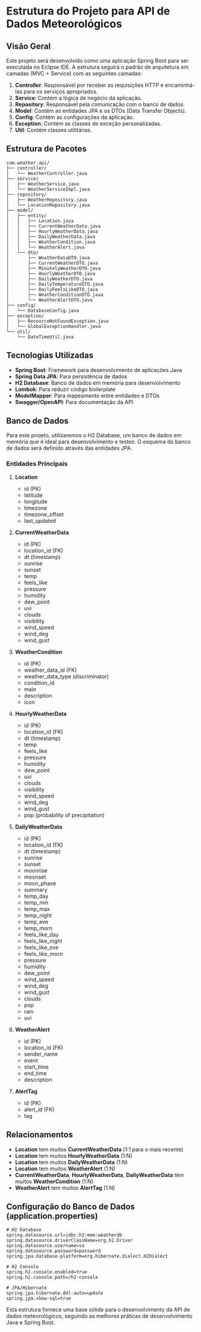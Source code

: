 # Estrutura do Projeto para API de Dados Meteorológicos

## Visão Geral

Este projeto será desenvolvido como uma aplicação Spring Boot para ser executada no Eclipse IDE. A estrutura seguirá o padrão de arquitetura em camadas (MVC + Service) com as seguintes camadas:

1. **Controller**: Responsável por receber as requisições HTTP e encaminhá-las para os serviços apropriados.
2. **Service**: Contém a lógica de negócio da aplicação.
3. **Repository**: Responsável pela comunicação com o banco de dados.
4. **Model**: Contém as entidades JPA e os DTOs (Data Transfer Objects).
5. **Config**: Contém as configurações da aplicação.
6. **Exception**: Contém as classes de exceção personalizadas.
7. **Util**: Contém classes utilitárias.

## Estrutura de Pacotes

```
com.weather.api/
├── controller/
│   └── WeatherController.java
├── service/
│   ├── WeatherService.java
│   └── WeatherServiceImpl.java
├── repository/
│   ├── WeatherRepository.java
│   └── LocationRepository.java
├── model/
│   ├── entity/
│   │   ├── Location.java
│   │   ├── CurrentWeatherData.java
│   │   ├── HourlyWeatherData.java
│   │   ├── DailyWeatherData.java
│   │   ├── WeatherCondition.java
│   │   └── WeatherAlert.java
│   └── dto/
│       ├── WeatherDataDTO.java
│       ├── CurrentWeatherDTO.java
│       ├── MinutelyWeatherDTO.java
│       ├── HourlyWeatherDTO.java
│       ├── DailyWeatherDTO.java
│       ├── DailyTemperatureDTO.java
│       ├── DailyFeelsLikeDTO.java
│       ├── WeatherConditionDTO.java
│       └── WeatherAlertDTO.java
├── config/
│   └── DatabaseConfig.java
├── exception/
│   ├── ResourceNotFoundException.java
│   └── GlobalExceptionHandler.java
└── util/
    └── DateTimeUtil.java
```

## Tecnologias Utilizadas

- **Spring Boot**: Framework para desenvolvimento de aplicações Java
- **Spring Data JPA**: Para persistência de dados
- **H2 Database**: Banco de dados em memória para desenvolvimento
- **Lombok**: Para reduzir código boilerplate
- **ModelMapper**: Para mapeamento entre entidades e DTOs
- **Swagger/OpenAPI**: Para documentação da API

## Banco de Dados

Para este projeto, utilizaremos o H2 Database, um banco de dados em memória que é ideal para desenvolvimento e testes. O esquema do banco de dados será definido através das entidades JPA.

### Entidades Principais

1. **Location**
   - id (PK)
   - latitude
   - longitude
   - timezone
   - timezone_offset
   - last_updated

2. **CurrentWeatherData**
   - id (PK)
   - location_id (FK)
   - dt (timestamp)
   - sunrise
   - sunset
   - temp
   - feels_like
   - pressure
   - humidity
   - dew_point
   - uvi
   - clouds
   - visibility
   - wind_speed
   - wind_deg
   - wind_gust

3. **WeatherCondition**
   - id (PK)
   - weather_data_id (FK)
   - weather_data_type (discriminator)
   - condition_id
   - main
   - description
   - icon

4. **HourlyWeatherData**
   - id (PK)
   - location_id (FK)
   - dt (timestamp)
   - temp
   - feels_like
   - pressure
   - humidity
   - dew_point
   - uvi
   - clouds
   - visibility
   - wind_speed
   - wind_deg
   - wind_gust
   - pop (probability of precipitation)

5. **DailyWeatherData**
   - id (PK)
   - location_id (FK)
   - dt (timestamp)
   - sunrise
   - sunset
   - moonrise
   - moonset
   - moon_phase
   - summary
   - temp_day
   - temp_min
   - temp_max
   - temp_night
   - temp_eve
   - temp_morn
   - feels_like_day
   - feels_like_night
   - feels_like_eve
   - feels_like_morn
   - pressure
   - humidity
   - dew_point
   - wind_speed
   - wind_deg
   - wind_gust
   - clouds
   - pop
   - rain
   - uvi

6. **WeatherAlert**
   - id (PK)
   - location_id (FK)
   - sender_name
   - event
   - start_time
   - end_time
   - description

7. **AlertTag**
   - id (PK)
   - alert_id (FK)
   - tag

## Relacionamentos

- **Location** tem muitos **CurrentWeatherData** (1:1 para o mais recente)
- **Location** tem muitos **HourlyWeatherData** (1:N)
- **Location** tem muitos **DailyWeatherData** (1:N)
- **Location** tem muitos **WeatherAlert** (1:N)
- **CurrentWeatherData**, **HourlyWeatherData**, **DailyWeatherData** têm muitos **WeatherCondition** (1:N)
- **WeatherAlert** tem muitos **AlertTag** (1:N)

## Configuração do Banco de Dados (application.properties)

```properties
# H2 Database
spring.datasource.url=jdbc:h2:mem:weatherdb
spring.datasource.driverClassName=org.h2.Driver
spring.datasource.username=sa
spring.datasource.password=password
spring.jpa.database-platform=org.hibernate.dialect.H2Dialect

# H2 Console
spring.h2.console.enabled=true
spring.h2.console.path=/h2-console

# JPA/Hibernate
spring.jpa.hibernate.ddl-auto=update
spring.jpa.show-sql=true
```

Esta estrutura fornece uma base sólida para o desenvolvimento da API de dados meteorológicos, seguindo as melhores práticas de desenvolvimento Java e Spring Boot.

